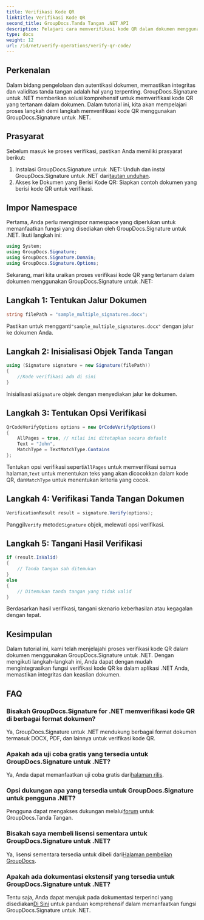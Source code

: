 ```yaml
---
title: Verifikasi Kode QR
linktitle: Verifikasi Kode QR
second_title: GroupDocs.Tanda Tangan .NET API
description: Pelajari cara memverifikasi kode QR dalam dokumen menggunakan GroupDocs.Signature untuk .NET. Tutorial komprehensif dengan panduan langkah demi langkah.
type: docs
weight: 12
url: /id/net/verify-operations/verify-qr-code/
---
```

## Perkenalan
Dalam bidang pengelolaan dan autentikasi dokumen, memastikan integritas dan validitas tanda tangan adalah hal yang terpenting. GroupDocs.Signature untuk .NET memberikan solusi komprehensif untuk memverifikasi kode QR yang tertanam dalam dokumen. Dalam tutorial ini, kita akan mempelajari proses langkah demi langkah memverifikasi kode QR menggunakan GroupDocs.Signature untuk .NET.
## Prasyarat
Sebelum masuk ke proses verifikasi, pastikan Anda memiliki prasyarat berikut:
1.  Instalasi GroupDocs.Signature untuk .NET: Unduh dan instal GroupDocs.Signature untuk .NET dari[tautan unduhan](https://releases.groupdocs.com/signature/net/).
2. Akses ke Dokumen yang Berisi Kode QR: Siapkan contoh dokumen yang berisi kode QR untuk verifikasi. 

## Impor Namespace
Pertama, Anda perlu mengimpor namespace yang diperlukan untuk memanfaatkan fungsi yang disediakan oleh GroupDocs.Signature untuk .NET. Ikuti langkah ini:

```csharp
using System;
using GroupDocs.Signature;
using GroupDocs.Signature.Domain;
using GroupDocs.Signature.Options;
```


Sekarang, mari kita uraikan proses verifikasi kode QR yang tertanam dalam dokumen menggunakan GroupDocs.Signature untuk .NET:
## Langkah 1: Tentukan Jalur Dokumen
```csharp
string filePath = "sample_multiple_signatures.docx";
```
 Pastikan untuk mengganti`"sample_multiple_signatures.docx"` dengan jalur ke dokumen Anda.
## Langkah 2: Inisialisasi Objek Tanda Tangan
```csharp
using (Signature signature = new Signature(filePath))
{
    //Kode verifikasi ada di sini
}
```
 Inisialisasi a`Signature` objek dengan menyediakan jalur ke dokumen.
## Langkah 3: Tentukan Opsi Verifikasi
```csharp
QrCodeVerifyOptions options = new QrCodeVerifyOptions()
{
    AllPages = true, // nilai ini ditetapkan secara default
    Text = "John",
    MatchType = TextMatchType.Contains
};
```
 Tentukan opsi verifikasi seperti`AllPages` untuk memverifikasi semua halaman,`Text` untuk menentukan teks yang akan dicocokkan dalam kode QR, dan`MatchType` untuk menentukan kriteria yang cocok.
## Langkah 4: Verifikasi Tanda Tangan Dokumen
```csharp
VerificationResult result = signature.Verify(options);
```
 Panggil`Verify` metode`Signature` objek, melewati opsi verifikasi.
## Langkah 5: Tangani Hasil Verifikasi
```csharp
if (result.IsValid)
{
    // Tanda tangan sah ditemukan
}
else
{
    // Ditemukan tanda tangan yang tidak valid
}
```
Berdasarkan hasil verifikasi, tangani skenario keberhasilan atau kegagalan dengan tepat.

## Kesimpulan
Dalam tutorial ini, kami telah menjelajahi proses verifikasi kode QR dalam dokumen menggunakan GroupDocs.Signature untuk .NET. Dengan mengikuti langkah-langkah ini, Anda dapat dengan mudah mengintegrasikan fungsi verifikasi kode QR ke dalam aplikasi .NET Anda, memastikan integritas dan keaslian dokumen.
## FAQ
### Bisakah GroupDocs.Signature for .NET memverifikasi kode QR di berbagai format dokumen?
Ya, GroupDocs.Signature untuk .NET mendukung berbagai format dokumen termasuk DOCX, PDF, dan lainnya untuk verifikasi kode QR.
### Apakah ada uji coba gratis yang tersedia untuk GroupDocs.Signature untuk .NET?
 Ya, Anda dapat memanfaatkan uji coba gratis dari[halaman rilis](https://releases.groupdocs.com/).
### Opsi dukungan apa yang tersedia untuk GroupDocs.Signature untuk pengguna .NET?
 Pengguna dapat mengakses dukungan melalui[forum](https://forum.groupdocs.com/c/signature/13) untuk GroupDocs.Tanda Tangan.
### Bisakah saya membeli lisensi sementara untuk GroupDocs.Signature untuk .NET?
 Ya, lisensi sementara tersedia untuk dibeli dari[Halaman pembelian GroupDocs](https://purchase.groupdocs.com/temporary-license/).
### Apakah ada dokumentasi ekstensif yang tersedia untuk GroupDocs.Signature untuk .NET?
 Tentu saja, Anda dapat merujuk pada dokumentasi terperinci yang disediakan[Di Sini](https://reference.groupdocs.com/signature/net/) untuk panduan komprehensif dalam memanfaatkan fungsi GroupDocs.Signature untuk .NET.